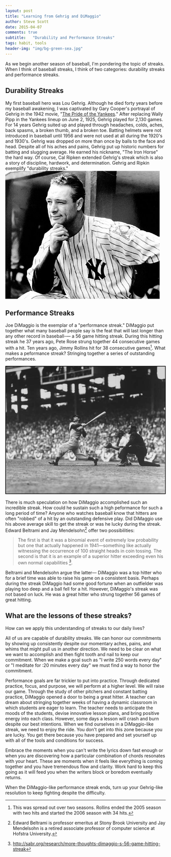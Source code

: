 ```yaml
---
layout: post
title: "Learning from Gehrig and DiMaggio"
author: Steve Scott
date: 2015-04-07
comments: true
subtitle:   "Durability and Performance Streaks"
tags: habit, tools
header-img: "img/bg-green-sea.jpg"
---
```

As we begin another season of baseball, I'm pondering the topic of streaks.  When I think of baseball streaks, I think of two categories:  durability streaks and performance streaks.  

## Durability Streaks

My first baseball hero was Lou Gehrig.  Although he died forty years before my baseball awakening, I was captivated by Gary Cooper's portrayal of Gehrig in the 1942 movie, "[The Pride of the Yankees](http://en.wikipedia.org/wiki/The_Pride_of_the_Yankees)." After replacing Wally Pipp in the Yankees lineup on June 2, 1925, Gehrig played for 2,130 games.  For 14 years Gehrig suited up and played through headaches, colds, aches, back spasms, a broken thumb, and a broken toe.  Batting helmets were not introduced in baseball until 1956 and were not used at all during the 1920's and 1930's.  Gehrig was dropped on more than once by balls to the face and head.  Despite all of his aches and pains, Gehrig put up historic numbers for batting and slugging average.  He earned his nickname, "The Iron Horse" the hard way.  Of course, Cal Ripken extended Gehrig's streak which is also a story of discipline, hardwork, and determination.  Gehrig and Ripkin exemplify "durability streaks." ![Lou Gehrig](/img/lou-Gehrig.jpg)

## Performance Streaks
Joe DiMaggio is the exemplar of a "performance streak." DiMaggio put together what many baseball people say is the feat that will last longer than any other record in baseball-— a 56 game hitting streak.  During this hitting streak he 37 years ago, Pete Rose strung together 44 consecutive games with a hit.  Ten years ago, Jimmy Rollins hit for 38 consecutive games[^1].  What makes a peformance streak?  Stringing together a series of outstanding performances.

![Joe DiMaggio](/img/joe_dimaggio_hitting.jpg)

There is much speculation on how DiMaggio accomplished such an incredible streak.  How could he sustain such a high peformance for such a long period of time?  Anyone who watches baseball know that hitters are often "robbed" of a hit by an outstanding defensive play.  Did DiMaggio use his above average skill to get the streak or was he lucky during the streak. Edward Beltrami and Jay Mendelsohn[^2] offer two possibilities: 

> The first is that it was a binomial event of extremely low probability but one that actually happened in 1941—something like actually witnessing the occurrence of 100 straight heads in coin tossing. The second is that it is an example of a superior hitter exceeding even his own normal capabilities [^sabr].

Beltrami and Mendelsohn argue the latter— DiMaggio was a top hitter who for a brief time was able to raise his game on a consistent basis.   Perhaps during the streak DiMaggio had some good fortune when an outfielder was playing too deep and a ball fell for a hit.  However, DiMaggio's streak was not based on luck.  He was a great hitter who strung together 56 games of great hitting.


## What are the lessons of these streaks?

How can we apply this understanding of streaks to our daily lives?  

All of us are capable of durability streaks.  We can honor our commitments by showing up consistently despite our momentary aches, pains, and whims that might pull us in another direction.  We need to be clear on what we want to accomplish and then fight tooth and nail to keep our commitment.  When we make a goal such as "I write 250 words every day" or "I meditate for :20 minutes every day" we must find a way to honor the commitment.

Performance goals are far trickier to put into practice.  Through dedicated practice, focus, and purpose, we will perform at a higher level.  We will raise our game.  Through the study of other pitchers and constant batting practice, DiMaggio opened a door to being a great hitter.  A teacher can dream about stringing together weeks of having a dynamic classroom in which students are eager to learn.  The teacher needs to anticipate the moods of the students, devise innovative lesson plans, and bring positive energy into each class.  However, some days a lesson will crash and burn despite our best intentions.  When we find ourselves in a  DiMaggio-like streak, we need to enjoy the ride.  You don't get into this zone because you are lucky.  You get there because you have prepared and set yourself up with all of the tools and conditions for success.

Embrace the moments when you can't write the lyrics down fast enough or when you are discovering how a particular combination of chords resonates with your heart.  These are moments when it feels like everything is coming together and you have tremendous flow and clarity.  Work hard to keep this going as it will feed you when the writers block or boredom eventually returns.  

When the DiMaggio-like performance streak ends, turn up your Gehrig-like resolution to keep fighting despite the difficulty.






[^2]: Edward Beltrami is professor emeritus at Stony Brook University and Jay Mendelsohn is a retired associate professor of computer science at Hofstra University.
[^1]: This was spread out over two seasons.  Rollins ended the 2005 season with two hits and started the 2006 season with 34 hits.
[^sabr]: http://sabr.org/research/more-thoughts-dimaggio-s-56-game-hitting-streak
